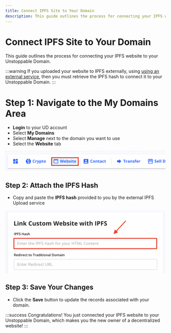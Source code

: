 ```yaml
---
title: Connect IPFS Site to Your Domain
description: This guide outlines the process for connecting your IPFS website to your Unstoppable Domain.
---
```


# Connect IPFS Site to Your Domain

This guide outlines the process for connecting your IPFS website to your Unstoppable Domain.

:::warning
If you uploaded your website to IPFS externally, using [using an external service](upload-ipfs.md#option-2-manually-upload-your-website-to-ipfs), then you must retrieve the IPFS hash to connect it to your Unstoppable Domain.
:::

# Step 1: Navigate to the My Domains Area

* **Login** to your UD account
* Select **My Domains**
* Select **Manage** next to the domain you want to use
* Select the **Website** tab

![How to locate the 'Website' tab under My Domains --> Manage](/images/website-tab-manage-domains.png '#display=block;width=60%;')

## Step 2: Attach the IPFS Hash

* Copy and paste the **IPFS hash** provided to you by the external IPFS Upload service

![How to update IPFS hash field for your domain](/images/add-ipfs-hash-mydomains.png '#display=block;width=60%;')

## Step 3: Save Your Changes

* Click the **Save** button to update the records associated with  your domain.

:::success Congratulations!
You just connected your IPFS website to your Unstoppable Domain, which makes you the new owner of a decentralized website!
:::